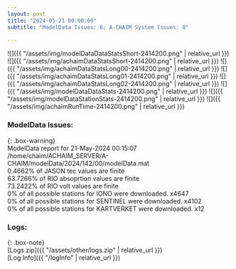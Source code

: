 ```yaml
---
layout: post
title: "2024-05-21 00:00:00"
subtitle: "ModelData Issues: 6; A-CHAIM System Issues: 0"

---
```


![]({{ "/assets/img/modelDataDataStatsShort-2414200.png" | relative_url }})
![]({{ "/assets/img/achaimDataStatsShort-2414200.png" | relative_url }})
![]({{ "/assets/img/achaimDataStatsLong00-2414200.png" | relative_url }})
![]({{ "/assets/img/achaimDataStatsLong01-2414200.png" | relative_url }})
![]({{ "/assets/img/achaimDataStatsLong02-2414200.png" | relative_url }})
![]({{ "/assets/img/modelDataDataStats-2414200.png" | relative_url }})
![]({{ "/assets/img/modelDataStationStats-2414200.png" | relative_url }})
![]({{ "/assets/img/achaimRunTime-2414200.png" | relative_url }})


### ModelData Issues:  
  
{: .box-warning}  
 ModelData report for 21-May-2024 00:15:07   
 /home/chaim/ACHAIM_SERVER/A-CHAIM/modelData/2024/142/00/modelData.mat   
 0.4662% of JASON tec values are finite   
 63.7266% of RIO absoprtion values are finite   
 73.2422% of RIO volt values are finite   
 0% of all possible stations for IONO were downloaded. x4647   
 0% of all possible stations for SENTINEL were downloaded. x4102   
 0% of all possible stations for KARTVERKET were downloaded. x12   
  


### Logs:  
  
{: .box-note}  
[Logs.zip]({{ "/assets/other/logs.zip" | relative_url }})  
[Log Info]({{ "/logInfo" | relative_url }})  
